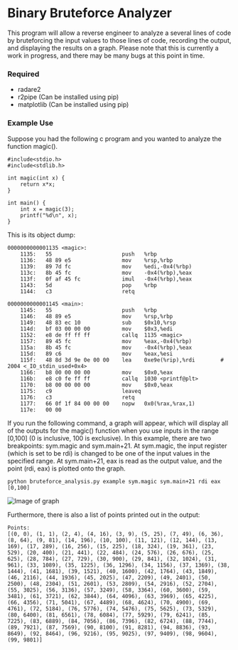 # Binary Bruteforce Analyzer
This program will allow a reverse engineer to analyze a several lines of code by bruteforcing the input values to those lines of code, recording the output, and displaying the results on a graph. Please note that this is currently a work in progress, and there may be many bugs at this point in time.

### Required
* radare2
* r2pipe (Can be installed using pip)
* matplotlib (Can be installed using pip)

### Example Use
Suppose you had the following c program and you wanted to analyze the function magic().
```
#include<stdio.h>
#include<stdlib.h>

int magic(int x) {
    return x*x;
}

int main() {
    int x = magic(3);
    printf("%d\n", x);
}
```
This is its object dump:
```
0000000000001135 <magic>:
    1135:	55                   	push   %rbp
    1136:	48 89 e5             	mov    %rsp,%rbp
    1139:	89 7d fc             	mov    %edi,-0x4(%rbp)
    113c:	8b 45 fc             	mov    -0x4(%rbp),%eax
    113f:	0f af 45 fc          	imul   -0x4(%rbp),%eax
    1143:	5d                   	pop    %rbp
    1144:	c3                   	retq   

0000000000001145 <main>:
    1145:	55                   	push   %rbp
    1146:	48 89 e5             	mov    %rsp,%rbp
    1149:	48 83 ec 10          	sub    $0x10,%rsp
    114d:	bf 03 00 00 00       	mov    $0x3,%edi
    1152:	e8 de ff ff ff       	callq  1135 <magic>
    1157:	89 45 fc             	mov    %eax,-0x4(%rbp)
    115a:	8b 45 fc             	mov    -0x4(%rbp),%eax
    115d:	89 c6                	mov    %eax,%esi
    115f:	48 8d 3d 9e 0e 00 00 	lea    0xe9e(%rip),%rdi        # 2004 <_IO_stdin_used+0x4>
    1166:	b8 00 00 00 00       	mov    $0x0,%eax
    116b:	e8 c0 fe ff ff       	callq  1030 <printf@plt>
    1170:	b8 00 00 00 00       	mov    $0x0,%eax
    1175:	c9                   	leaveq 
    1176:	c3                   	retq   
    1177:	66 0f 1f 84 00 00 00 	nopw   0x0(%rax,%rax,1)
    117e:	00 00
```
If you run the following command, a graph will appear, which will display all of the outputs for the magic() function when you use inputs in the range [0,100] (0 is inclusive, 100 is exclusive). In this example, there are two breakpoints: sym.magic and sym.main+21. At sym.magic, the input register (which is set to be rdi) is changed to be one of the input values in the specified range. At sym.main+21, eax is read as the output value, and the point (rdi, eax) is plotted onto the graph.
```
python bruteforce_analysis.py example sym.magic sym.main+21 rdi eax [0,100]
```
![Image of graph](https://i.postimg.cc/Mp7ysZ0R/Screenshot-from-2019-10-26-19-19-03.png)

Furthermore, there is also a list of points printed out in the output:
```
Points:
[(0, 0), (1, 1), (2, 4), (4, 16), (3, 9), (5, 25), (7, 49), (6, 36), (8, 64), (9, 81), (14, 196), (10, 100), (11, 121), (12, 144), (13, 169), (17, 289), (16, 256), (15, 225), (18, 324), (19, 361), (23, 529), (20, 400), (21, 441), (22, 484), (24, 576), (26, 676), (25, 625), (28, 784), (27, 729), (30, 900), (29, 841), (32, 1024), (31, 961), (33, 1089), (35, 1225), (36, 1296), (34, 1156), (37, 1369), (38, 1444), (41, 1681), (39, 1521), (40, 1600), (42, 1764), (43, 1849), (46, 2116), (44, 1936), (45, 2025), (47, 2209), (49, 2401), (50, 2500), (48, 2304), (51, 2601), (53, 2809), (54, 2916), (52, 2704), (55, 3025), (56, 3136), (57, 3249), (58, 3364), (60, 3600), (59, 3481), (61, 3721), (62, 3844), (64, 4096), (63, 3969), (65, 4225), (66, 4356), (71, 5041), (67, 4489), (68, 4624), (70, 4900), (69, 4761), (72, 5184), (76, 5776), (74, 5476), (75, 5625), (73, 5329), (80, 6400), (81, 6561), (78, 6084), (77, 5929), (79, 6241), (85, 7225), (83, 6889), (84, 7056), (86, 7396), (82, 6724), (88, 7744), (89, 7921), (87, 7569), (90, 8100), (91, 8281), (94, 8836), (93, 8649), (92, 8464), (96, 9216), (95, 9025), (97, 9409), (98, 9604), (99, 9801)]
```
